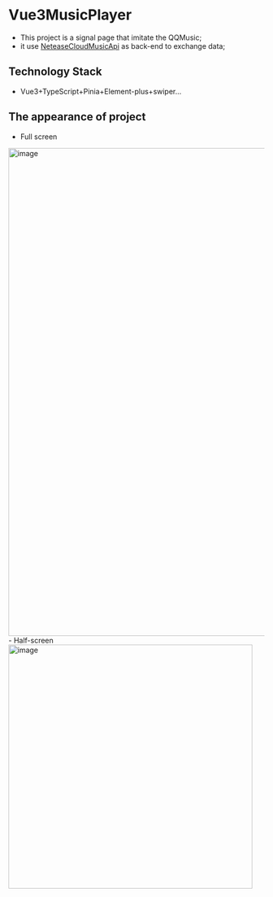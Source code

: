 # Vue3MusicPlayer

- This project is a signal page that imitate the QQMusic;
- it use [NeteaseCloudMusicApi](https://binaryify.github.io/NeteaseCloudMusicApi/#/?id=neteasecloudmusicapi) as back-end to exchange data;


## Technology Stack

- Vue3+TypeScript+Pinia+Element-plus+swiper...

## The appearance of project
- Full screen
<img width="960" alt="image" src="https://user-images.githubusercontent.com/58674874/216759934-d4b83bea-b8e1-4da7-81c2-38c9e0bdfcd1.png">
- Half-screen
<img width="480" alt="image" src="https://user-images.githubusercontent.com/58674874/216759910-ed58aa89-e63d-462f-9b84-0ba4eb7a9340.png">
